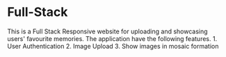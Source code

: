 # Full-Stack
This is a Full Stack Responsive website for uploading and showcasing users' favourite memories. The application have the following features. 1. User Authentication 2. Image Upload 3. Show images in mosaic formation
